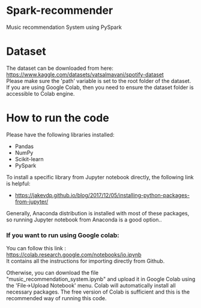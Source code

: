 # Spark-recommender
Music recommendation System using PySpark

# Dataset
The dataset can be downloaded from here: https://www.kaggle.com/datasets/vatsalmavani/spotify-dataset <br/>
Please make sure the 'path' variable is set to the root folder of the dataset. If you are using Google Colab, then you need to ensure the dataset folder is accessible to Colab engine.

# How to run the code
Please have the following libraries installed:
- Pandas
- NumPy
- Scikit-learn
- PySpark

To install a specific library from Jupyter notebook directly, the following link is helpful:
- https://jakevdp.github.io/blog/2017/12/05/installing-python-packages-from-jupyter/

Generally, Anaconda distribution is installed with most of these packages, so running Jupyter notebook from Anaconda is a good option.. 

### If you want to run using Google colab:

You can follow this link : https://colab.research.google.com/notebooks/io.ipynb  <br/>
It contains all the instructions for importing directly from Github.

Otherwise, you can download the file "music_recommendation_system.ipynb" and upload it in Google Colab using the 'File->Upload Notebook' menu. Colab will automatically install all necessary packages. The free version of Colab is sufficient and this is the recommended way of running this code.
